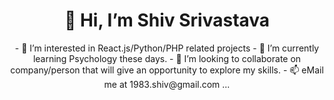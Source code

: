 <h1 align="center">👋 Hi, I’m Shiv Srivastava</h1>
<div align="center">
- 👀 I’m interested in React.js/Python/PHP related projects
- 🌱 I’m currently learning Psychology these days.
- 💞️ I’m looking to collaborate on company/person that will give an opportunity to explore my skills.
- 📫 eMail me at 1983.shiv@gmail.com ...
  </div>

<!---
1983shiv/1983shiv is a ✨ special ✨ repository because its `README.md` (this file) appears on your GitHub profile.
You can click the Preview link to take a look at your changes.
--->
